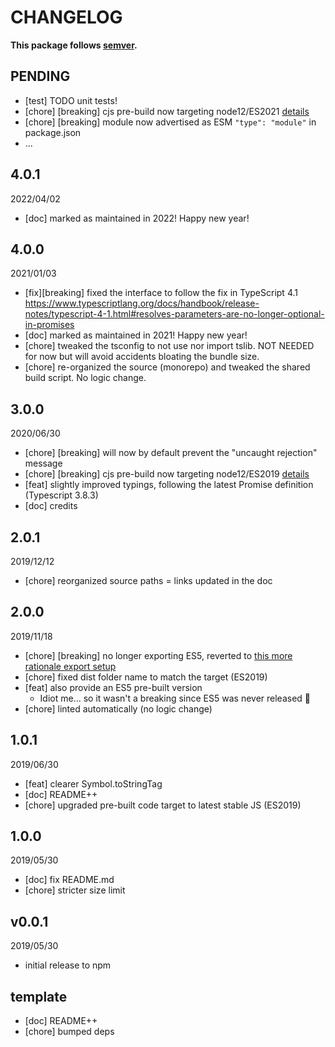 # CHANGELOG
**This package follows [semver](https://semver.org/).**

## PENDING
* [test] TODO unit tests!
* [chore] [breaking] cjs pre-build now targeting node12/ES2021 [details](../../0-CONTRIBUTING/06-conventions--js--modules.md)
* [chore] [breaking] module now advertised as ESM `"type": "module"` in package.json
* ...

## 4.0.1
2022/04/02
* [doc] marked as maintained in 2022! Happy new year!

## 4.0.0
2021/01/03
* [fix][breaking] fixed the interface to follow the fix in TypeScript 4.1 https://www.typescriptlang.org/docs/handbook/release-notes/typescript-4-1.html#resolves-parameters-are-no-longer-optional-in-promises
* [doc] marked as maintained in 2021! Happy new year!
* [chore] tweaked the tsconfig to not use nor import tslib. NOT NEEDED for now but will avoid accidents bloating the bundle size.
* [chore] re-organized the source (monorepo) and tweaked the shared build script. No logic change.

## 3.0.0
2020/06/30
* [chore] [breaking] will now by default prevent the "uncaught rejection" message
* [chore] [breaking] cjs pre-build now targeting node12/ES2019 [details](../../0-CONTRIBUTING/06-conventions--js--modules.md)
* [feat] slightly improved typings, following the latest Promise definition (Typescript 3.8.3)
* [doc] credits

## 2.0.1
2019/12/12
* [chore] reorganized source paths = links updated in the doc

## 2.0.0
2019/11/18
* [chore] [breaking] no longer exporting ES5, reverted to [this more rationale export setup](../../0-CONTRIBUTING/06-conventions--js--modules.md)
* [chore] fixed dist folder name to match the target (ES2019)
* [feat] also provide an ES5 pre-built version
  * Idiot me... so it wasn't a breaking since ES5 was never released :facepalm:
* [chore] linted automatically (no logic change)

## 1.0.1
2019/06/30
* [feat] clearer Symbol.toStringTag
* [doc] README++
* [chore] upgraded pre-built code target to latest stable JS (ES2019)

## 1.0.0
2019/05/30
* [doc] fix README.md
* [chore] stricter size limit

## v0.0.1
2019/05/30
* initial release to npm

## template
* [doc] README++
* [chore] bumped deps
